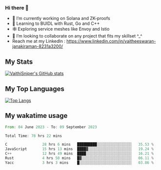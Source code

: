 ### Hi there 👋

- 🔭 I’m currently working on Solana and ZK-proofs
- 📖 Learning to BUIDL with Rust, Go and C++
- 🕸️ Exploring service meshes like Envoy and Istio
- 👯 I’m looking to collaborate on any project that fits my skillset ^_^
- Reach me at my LinkedIn : https://www.linkedin.com/in/vaitheeswaran-janakiraman-8231a3200/

## My Stats
[![VaithiSniper's GitHub stats](https://github-readme-stats.vercel.app/api?username=VaithiSniper&hide=stars&theme=radical)](https://github.com/anuraghazra/github-readme-stats)

## My Top Languages

[![Top Langs](https://github-readme-stats.vercel.app/api/top-langs/?username=VaithiSniper&layout=compact)](https://github.com/anuraghazra/github-readme-stats)

## My wakatime usage

<!--START_SECTION:waka-->

```rust
From: 04 June 2023 - To: 09 September 2023

Total Time: 78 hrs 22 mins

C                28 hrs 6 mins   █████████░░░░░░░░░░░░░░░░   35.53 %
JavaScript       15 hrs 13 mins  ████▓░░░░░░░░░░░░░░░░░░░░   19.24 %
C++              12 hrs 49 mins  ████░░░░░░░░░░░░░░░░░░░░░   16.21 %
Rust             4 hrs 50 mins   █▓░░░░░░░░░░░░░░░░░░░░░░░   06.11 %
Yacc             3 hrs 3 mins    █░░░░░░░░░░░░░░░░░░░░░░░░   03.86 %
```

<!--END_SECTION:waka-->
